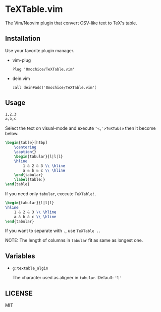 # TeXTable.vim

The Vim/Neovim plugin that convert CSV-like text to TeX's table.

## Installation

Use your favorite plugin manager.

- vim-plug

    ```
    Plug 'Omochice/TeXTable.vim'
    ```

- dein.vim

    ```
    call dein#add('Omochice/TeXTable.vim')
    ```

## Usage

```tex
1,2,3
a,b,c
```

Select the text on visual-mode and execute `'<,'>TeXTable` then it become below.

```tex
\begin{table}[htbp]
	\centering
	\caption{}
	\begin{tabular}{l|l|l}
	\hline
		1 & 2 & 3 \\ \hline
		a & b & c \\ \hline
	\end{tabular}
	\label{table:}
\end{table}
```

If you need only `tabular`, execute `TeXTable!`.

```tex
\begin{tabular}{l|l|l}
\hline
	1 & 2 & 3 \\ \hline
	a & b & c \\ \hline
\end{tabular}
```

If you want to separate with `.`, use `TeXTable .`.

NOTE: The length of columns in `tabular` fit as same as longest one.

## Variables

- `g:textable_algin`

    The character used as aligner in `tabular`.
    Default: `'l'`

## LICENSE

MIT

